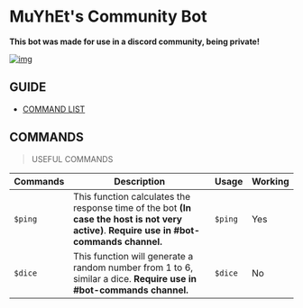 # MuYhEt's Community Bot
**This bot was made for use in a discord community, being private!**

[![img][img]](https://discord.gg/Tn9dbKT)

## GUIDE
- [COMMAND LIST](#commands)

## COMMANDS
> USEFUL COMMANDS

Commands | Description | Usage | Working
---------|-------------|-------|---------
`$ping` | This function calculates the response time of the bot **(In case the host is not very active)**. **Require use in #bot-commands channel.** | `$ping`| Yes
`$dice` | This function will generate a random number from 1 to 6, similar a dice. **Require use in #bot-commands channel.** | `$dice` | No


[img]: https://cdn.discordapp.com/attachments/359090812723658783/376457929097740289/Join_Discord.png
